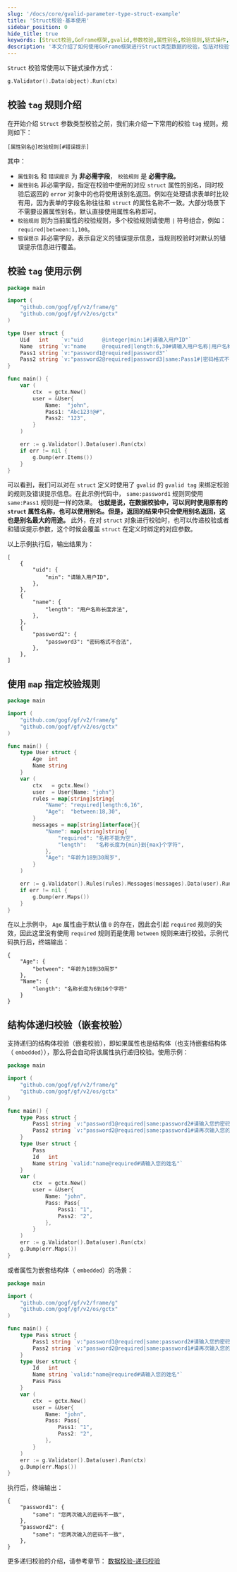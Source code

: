 ```yaml
---
slug: '/docs/core/gvalid-parameter-type-struct-example'
title: 'Struct校验-基本使用'
sidebar_position: 0
hide_title: true
keywords: [Struct校验,GoFrame框架,gvalid,参数校验,属性别名,校验规则,链式操作,嵌套校验,递归校验,Go]
description: '本文介绍了如何使用GoFrame框架进行Struct类型数据的校验，包括对校验tag规则的详细说明以及不同类型的数据校验方法，如基本校验、使用map自定义规则、以及结构体的递归校验示例。通过示例代码展示如何设置属性别名和自定义错误提示信息，实现对struct对象中不同属性的复杂校验逻辑。'
---
```


`Struct` 校验常使用以下链式操作方式：

```go
g.Validator().Data(object).Run(ctx)
```

## 校验 `tag` 规则介绍

在开始介绍 `Struct` 参数类型校验之前，我们来介绍一下常用的校验 `tag` 规则。规则如下：

```
[属性别名@]校验规则[#错误提示]
```

其中：

- `属性别名` 和 `错误提示` 为 **非必需字段**， `校验规则` 是 **必需字段。**
- `属性别名` 非必需字段，指定在校验中使用的对应 `struct` 属性的别名，同时校验后返回的 `error` 对象中的也将使用该别名返回。例如在处理请求表单时比较有用，因为表单的字段名称往往和 `struct` 的属性名称不一致。大部分场景下不需要设置属性别名，默认直接使用属性名称即可。
- `校验规则` 则为当前属性的校验规则，多个校验规则请使用 `|` 符号组合，例如： `required|between:1,100`。
- `错误提示` 非必需字段，表示自定义的错误提示信息，当规则校验时对默认的错误提示信息进行覆盖。

## 校验 `tag` 使用示例

```go
package main

import (
    "github.com/gogf/gf/v2/frame/g"
    "github.com/gogf/gf/v2/os/gctx"
)

type User struct {
    Uid   int    `v:"uid      @integer|min:1#|请输入用户ID"`
    Name  string `v:"name     @required|length:6,30#请输入用户名称|用户名称长度非法"`
    Pass1 string `v:"password1@required|password3"`
    Pass2 string `v:"password2@required|password3|same:Pass1#|密码格式不合法|两次密码不一致，请重新输入"`
}

func main() {
    var (
        ctx  = gctx.New()
        user = &User{
            Name:  "john",
            Pass1: "Abc123!@#",
            Pass2: "123",
        }
    )

    err := g.Validator().Data(user).Run(ctx)
    if err != nil {
        g.Dump(err.Items())
    }
}
```

可以看到，我们可以对在 `struct` 定义时使用了 `gvalid` 的 `gvalid tag` 来绑定校验的规则及错误提示信息。在此示例代码中， `same:password1` 规则同使用 `same:Pass1` 规则是一样的效果。 **也就是说，在数据校验中，可以同时使用原有的 `struct` 属性名称，也可以使用别名。但是，返回的结果中只会使用别名返回，这也是别名最大的用途。** 此外，在对 `struct` 对象进行校验时，也可以传递校验或者和错误提示参数，这个时候会覆盖 `struct` 在定义时绑定的对应参数。

以上示例执行后，输出结果为：

```
[
    {
        "uid": {
            "min": "请输入用户ID",
        },
    },
    {
        "name": {
            "length": "用户名称长度非法",
        },
    },
    {
        "password2": {
            "password3": "密码格式不合法",
        },
    },
]
```

## 使用 `map` 指定校验规则

```go
package main

import (
    "github.com/gogf/gf/v2/frame/g"
    "github.com/gogf/gf/v2/os/gctx"
)

func main() {
    type User struct {
        Age  int
        Name string
    }
    var (
        ctx   = gctx.New()
        user  = User{Name: "john"}
        rules = map[string]string{
            "Name": "required|length:6,16",
            "Age":  "between:18,30",
        }
        messages = map[string]interface{}{
            "Name": map[string]string{
                "required": "名称不能为空",
                "length":   "名称长度为{min}到{max}个字符",
            },
            "Age": "年龄为18到30周岁",
        }
    )

    err := g.Validator().Rules(rules).Messages(messages).Data(user).Run(ctx)
    if err != nil {
        g.Dump(err.Maps())
    }
}
```

在以上示例中， `Age` 属性由于默认值 `0` 的存在，因此会引起 `required` 规则的失效，因此这里没有使用 `required` 规则而是使用 `between` 规则来进行校验。示例代码执行后，终端输出：

```
{
    "Age": {
        "between": "年龄为18到30周岁"
    },
    "Name": {
        "length": "名称长度为6到16个字符"
    }
}
```

## 结构体递归校验（嵌套校验）

支持递归的结构体校验（嵌套校验），即如果属性也是结构体（也支持嵌套结构体（ `embedded`）），那么将会自动将该属性执行递归校验。使用示例：

```go
package main

import (
    "github.com/gogf/gf/v2/frame/g"
    "github.com/gogf/gf/v2/os/gctx"
)

func main() {
    type Pass struct {
        Pass1 string `v:"password1@required|same:password2#请输入您的密码|您两次输入的密码不一致"`
        Pass2 string `v:"password2@required|same:password1#请再次输入您的密码|您两次输入的密码不一致"`
    }
    type User struct {
        Pass
        Id   int
        Name string `valid:"name@required#请输入您的姓名"`
    }
    var (
        ctx  = gctx.New()
        user = &User{
            Name: "john",
            Pass: Pass{
                Pass1: "1",
                Pass2: "2",
            },
        }
    )
    err := g.Validator().Data(user).Run(ctx)
    g.Dump(err.Maps())
}
```

或者属性为嵌套结构体（ `embedded`）的场景：

```go
package main

import (
    "github.com/gogf/gf/v2/frame/g"
    "github.com/gogf/gf/v2/os/gctx"
)

func main() {
    type Pass struct {
        Pass1 string `v:"password1@required|same:password2#请输入您的密码|您两次输入的密码不一致"`
        Pass2 string `v:"password2@required|same:password1#请再次输入您的密码|您两次输入的密码不一致"`
    }
    type User struct {
        Id   int
        Name string `valid:"name@required#请输入您的姓名"`
        Pass Pass
    }
    var (
        ctx  = gctx.New()
        user = &User{
            Name: "john",
            Pass: Pass{
                Pass1: "1",
                Pass2: "2",
            },
        }
    )
    err := g.Validator().Data(user).Run(ctx)
    g.Dump(err.Maps())
}
```

执行后，终端输出：

```
{
    "password1": {
        "same": "您两次输入的密码不一致",
    },
    "password2": {
        "same": "您两次输入的密码不一致",
    },
}
```

更多递归校验的介绍，请参考章节： [数据校验-递归校验](../../数据校验-递归校验.md)